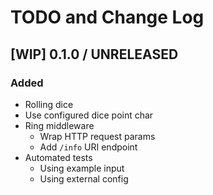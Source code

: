# TODO and Change Log


## [WIP] 0.1.0 / UNRELEASED

### Added

- Rolling dice
- Use configured dice point char
- Ring middleware
  - Wrap HTTP request params
  - Add `/info` URI endpoint
- Automated tests
  - Using example input
  - Using external config
